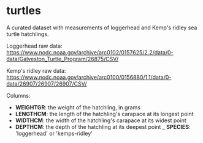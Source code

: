 # turtles
A curated dataset with measurements of loggerhead and Kemp's ridley sea turtle hatchlings.

Loggerhead raw data: https://www.nodc.noaa.gov/archive/arc0102/0157625/2.2/data/0-data/Galveston_Turtle_Program/26875/CSV/

Kemp's ridley raw data: https://www.nodc.noaa.gov/archive/arc0100/0156880/1.1/data/0-data/26907/26907/26907/CSV/

Columns:

- <b>WEIGHTGR</b>: the weight of the hatchling, in grams
- <b>LENGTHCM</b>: the length of the hatchling's carapace at its longest point
- <b>WIDTHCM</b>: the width of the hatchling's carapace at its widest point
- <b>DEPTHCM</b>: the depth of the hatchling at its deepest point
_ <b>SPECIES</b>: 'loggerhead' or 'kemps-ridley'

